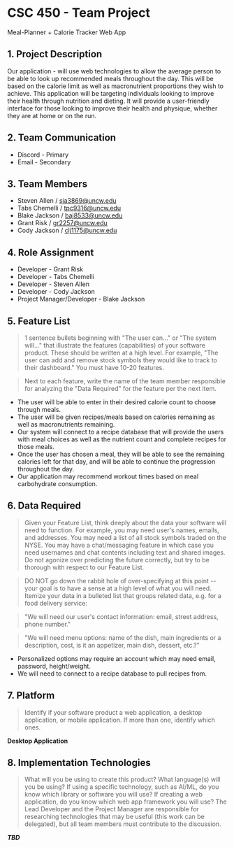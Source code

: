 # CSC 450 - Team Project
Meal-Planner + Calorie Tracker Web App

## 1. Project Description
Our application - will use web technologies to allow the average person to be able to look up recommended meals throughout the day.  This will be based on the calorie limit as well as macronutrient proportions they wish to achieve. This application will be targeting individuals looking to improve their health through nutrition and dieting.  It will provide a user-friendly interface for those looking to improve their health and physique, whether they are at home or on the run.

## 2. Team Communication
* Discord - Primary <br>
* Email - Secondary <br>

## 3. Team Members
* Steven Allen  /  sja3869@uncw.edu <br>
* Tabs Chemelli  /  tpc9316@uncw.edu<br>
* Blake Jackson  /  baj8533@uncw.edu <br>
* Grant Risk  /  gr2257@uncw.edu <br>
* Cody Jackson / clj1175@uncw.edu

## 4. Role Assignment 
* Developer - Grant Risk <br>
* Developer - Tabs Chemelli <br>
* Developer - Steven Allen <br>
* Developer - Cody Jackson <br>
* Project Manager/Developer - Blake Jackson <br>

## 5. Feature List
>1 sentence bullets beginning with "The user can..." or "The system will..." that illustrate the features (capabilities) of your software product. These should be written at a high level. For example, "The user can add and remove stock symbols they would like to track to their dashboard." You must have 10-20 features. <br>

>Next to each feature, write the name of the team member responsible for analyzing the "Data Required" for the feature per the next item. <br>

* The user will be able to enter in their desired calorie count to choose through meals.
* The user will be given recipes/meals based on calories remaining as well as macronutrients remaining. 
* Our system will connect to a recipe database that will provide the users with meal choices as well as the nutrient count and complete recipes for those meals.
* Once the user has chosen a meal, they will be able to see the remaining calories left for that day, and will be able to continue the progression throughout the day.
* Our application may recommend workout times based on meal carbohydrate consumption.

## 6. Data Required
>Given your Feature List, think deeply about the data your software will need to function. For example, you may need user's names, emails, and addresses. You may need a list of all stock symbols traded on the NYSE. You may have a chat/messaging feature in which case you need usernames and chat contents including text and shared images. Do not agonize over predicting the future correctly, but try to be thorough with respect to our Feature List. <br>

>DO NOT go down the rabbit hole of over-specifying at this point -- your goal is to have a sense at a high level of what you will need. Itemize your data in a bulleted list that groups related data, e.g. for a food delivery service: <br>

>"We will need our user's contact information: email, street address, phone number." <br>

>"We will need menu options: name of the dish, main ingredients or a description, cost, is it an appetizer, main dish, dessert, etc.?" <br>

* Personalized options may require an account which may need email, password, height/weight.
* We will need to connect to a recipe database to pull recipes from.

## 7. Platform
>Identify if your software product a web application, a desktop application, or mobile application. If more than one, identify which ones. <br>

**Desktop Application**

## 8. Implementation Technologies
>What will you be using to create this product? What language(s) will you be using? If using a specific technology, such as AI/ML, do you know which library or software you will use? If creating a web application, do you know which web app framework you will use? The Lead Developer and the Project Manager are responsible for researching technologies that may be useful (this work can be delegated), but all team members must contribute to the discussion. <br>

**_TBD_**
